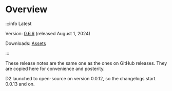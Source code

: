 # Overview

:::info Latest

Version: [0.6.6](/releases/0.6.6) (released August 1, 2024)

Downloads: [Assets](https://github.com/terrastruct/d2/releases/tag/v0.6.6)

:::

These release notes are the same one as the ones on GitHub releases. They are copied here
for convenience and posterity.

D2 launched to open-source on version 0.0.12, so the changelogs start 0.0.13 and on.
